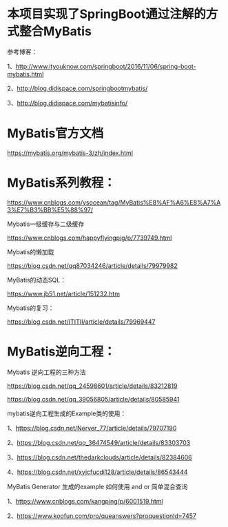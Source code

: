 # 本项目实现了SpringBoot通过注解的方式整合MyBatis

参考博客：

1、http://www.ityouknow.com/springboot/2016/11/06/spring-boot-mybatis.html

2、http://blog.didispace.com/springbootmybatis/

3、http://blog.didispace.com/mybatisinfo/

# MyBatis官方文档

https://mybatis.org/mybatis-3/zh/index.html

# MyBatis系列教程：

https://www.cnblogs.com/ysocean/tag/MyBatis%E8%AF%A6%E8%A7%A3%E7%B3%BB%E5%88%97/

Mybatis一级缓存与二级缓存

https://www.cnblogs.com/happyflyingpig/p/7739749.html

Mybatis的懒加载

https://blog.csdn.net/qq87034246/article/details/79979982

MyBatis的动态SQL：

https://www.jb51.net/article/151232.htm

Mybatis的复习：

https://blog.csdn.net/ITITII/article/details/79969447

# MyBatis逆向工程：

Mybatis 逆向工程的三种方法

https://blog.csdn.net/qq_24598601/article/details/83212819

https://blog.csdn.net/qq_39056805/article/details/80585941

mybatis逆向工程生成的Example类的使用：

1、https://blog.csdn.net/Nerver_77/article/details/79707190

2、https://blog.csdn.net/qq_36474549/article/details/83303703

3、https://blog.csdn.net/thedarkclouds/article/details/82384606

4、https://blog.csdn.net/xyjcfucdi128/article/details/86543444

MyBatis Generator 生成的example 如何使用 and or 简单混合查询

1、https://www.cnblogs.com/kangping/p/6001519.html

2、https://www.koofun.com/pro/queanswers?proquestionId=7457
